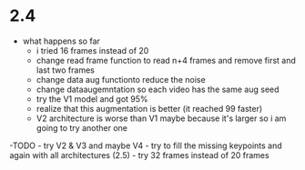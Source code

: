 # 2.4


- what happens so far
    - i tried 16 frames instead of 20
    - change read frame function to read n+4 frames and remove first and last two frames
    - change data aug functionto reduce the noise
    - change dataaugemntation so each video has the same aug seed
    - try the V1 model and got 95% 
   - realize that this augmentation is better (it reached 99 faster)
   - V2 architecture is worse than V1 maybe because it's larger so i am going to try another
   one
   
-TODO
    - try V2 & V3 and maybe V4
    - try to fill the missing keypoints and again with all architectures (2.5)
    - try 32 frames instead of 20 frames



